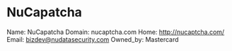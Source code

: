 
# NuCapatcha

Name: NuCapatcha
Domain: nucaptcha.com
Home: http://nucaptcha.com/
Email: bizdev@nudatasecurity.com
Owned_by: Mastercard
